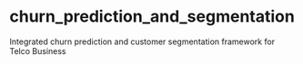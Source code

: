 # churn_prediction_and_segmentation
Integrated churn prediction and customer segmentation framework for Telco Business  
